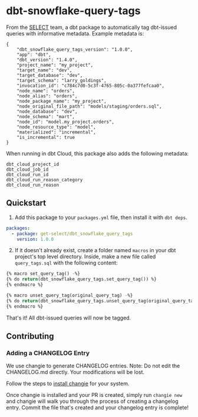 # dbt-snowflake-query-tags

From the [SELECT](https://select.dev) team, a dbt package to automatically tag dbt-issued queries with informative metadata. Example metadata is:

```
{
    "dbt_snowflake_query_tags_version": "1.0.0",
    "app": "dbt",
    "dbt_version": "1.4.0",
    "project_name": "my_project",
    "target_name": "dev",
    "target_database": "dev",
    "target_schema": "larry_goldings",
    "invocation_id": "c784c7d0-5c3f-4765-805c-0a377fefcaa0",
    "node_name": "orders",
    "node_alias": "orders",
    "node_package_name": "my_project",
    "node_original_file_path": "models/staging/orders.sql",
    "node_database": "dev",
    "node_schema": "mart",
    "node_id": "model.my_project.orders",
    "node_resource_type": "model",
    "materialized": "incremental",
    "is_incremental": true
}
```

When running in dbt Cloud, this package also adds the following metadata:
```
dbt_cloud_project_id
dbt_cloud_job_id
dbt_cloud_run_id
dbt_cloud_run_reason_category
dbt_cloud_run_reason
```

## Quickstart

1. Add this package to your `packages.yml` file, then install it with `dbt deps`.

```yaml
packages:
  - package: get-select/dbt_snowflake_query_tags
    version: 1.0.0
```

2. If it doesn't already exist, create a folder named `macros` in your dbt project's top level directory. Inside, make a new file called `query_tags.sql` with the following content:

```sql
{% macro set_query_tag() -%}
{% do return(dbt_snowflake_query_tags.set_query_tag()) %}
{% endmacro %}

{% macro unset_query_tag(original_query_tag) -%}
{% do return(dbt_snowflake_query_tags.unset_query_tag(original_query_tag)) %}
{% endmacro %}
```

That's it! All dbt-issued queries will now be tagged.

## Contributing

### Adding a CHANGELOG Entry
We use changie to generate CHANGELOG entries. Note: Do not edit the CHANGELOG.md directly. Your modifications will be lost.

Follow the steps to [install changie](https://changie.dev/guide/installation/) for your system.

Once changie is installed and your PR is created, simply run `changie new` and changie will walk you through the process of creating a changelog entry. Commit the file that's created and your changelog entry is complete!
